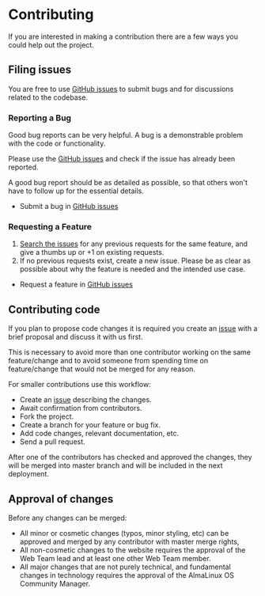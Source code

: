 # Contributing

If you are interested in making a contribution there are a few ways you could help out the project.

## Filing issues

You are free to use [GitHub issues](https://github.com/AlmaLinux/almalinux.org/issues) to submit bugs and for
discussions related to the codebase.

### Reporting a Bug

Good bug reports can be very helpful. A bug is a demonstrable problem with the code or functionality.

Please use the [GitHub issues](https://github.com/AlmaLinux/almalinux.org/issues) and check if the issue has
already been reported.

A good bug report should be as detailed as possible, so that others won't have to follow up for the essential details.

- Submit a bug in [GitHub issues](https://github.com/AlmaLinux/almalinux.org/issues)

### Requesting a Feature

1. [Search the issues](https://github.com/AlmaLinux/almalinux.org/issues) for any previous requests for the same
   feature, and give a thumbs up or +1 on existing requests.
1. If no previous requests exist, create a new issue. Please be as clear as possible about why the feature is needed and
   the intended use case.

- Request a feature in [GitHub issues](https://github.com/AlmaLinux/almalinux.org/issues)

## Contributing code

If you plan to propose code changes it is required you create
an [issue](https://github.com/AlmaLinux/almalinux.org/issues) with a brief proposal and discuss it with
us first.

This is necessary to avoid more than one contributor working on the same feature/change and to avoid someone from
spending time on feature/change that would not be merged for any reason.

For smaller contributions use this workflow:

* Create an [issue](https://github.com/AlmaLinux/almalinux.org/issues) describing the changes.
* Await confirmation from contributors.
* Fork the project.
* Create a branch for your feature or bug fix.
* Add code changes, relevant documentation, etc.
* Send a pull request.

After one of the contributors has checked and approved the changes, they will be merged into master branch and will be
included in the next deployment.

## Approval of changes

Before any changes can be merged:

- All minor or cosmetic changes (typos, minor styling, etc) can be approved and merged by any contributor with master
  merge rights,
- All non-cosmetic changes to the website requires the approval of the Web Team lead and at least one other Web Team
  member.
- All major changes that are not purely technical, and fundamental changes in technology requires the approval of the
  AlmaLinux OS Community Manager.
